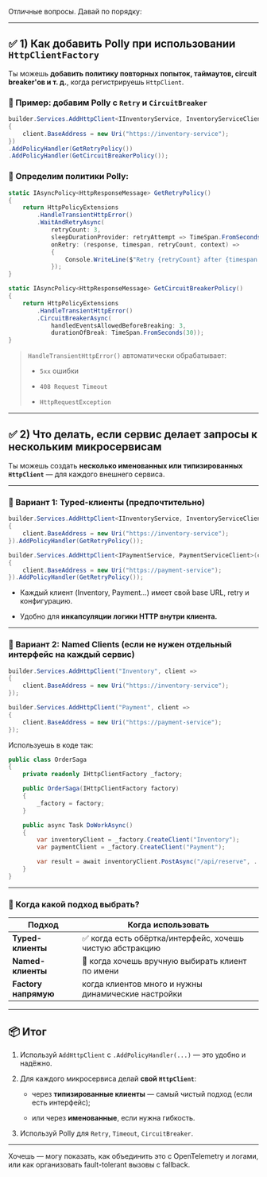 Отличные вопросы. Давай по порядку:

---

## ✅ 1) Как добавить **Polly** при использовании `HttpClientFactory`

Ты можешь **добавить политику повторных попыток, таймаутов, circuit breaker'ов и т. д.**, когда регистрируешь `HttpClient`.

### 📌 Пример: добавим Polly с `Retry` и `CircuitBreaker`

```csharp
builder.Services.AddHttpClient<IInventoryService, InventoryServiceClient>(client =>
{
    client.BaseAddress = new Uri("https://inventory-service");
})
.AddPolicyHandler(GetRetryPolicy())
.AddPolicyHandler(GetCircuitBreakerPolicy());
```

### 🔧 Определим политики Polly:

```csharp
static IAsyncPolicy<HttpResponseMessage> GetRetryPolicy()
{
    return HttpPolicyExtensions
        .HandleTransientHttpError()
        .WaitAndRetryAsync(
            retryCount: 3,
            sleepDurationProvider: retryAttempt => TimeSpan.FromSeconds(Math.Pow(2, retryAttempt)),
            onRetry: (response, timespan, retryCount, context) =>
            {
                Console.WriteLine($"Retry {retryCount} after {timespan.TotalSeconds} sec.");
            });
}

static IAsyncPolicy<HttpResponseMessage> GetCircuitBreakerPolicy()
{
    return HttpPolicyExtensions
        .HandleTransientHttpError()
        .CircuitBreakerAsync(
            handledEventsAllowedBeforeBreaking: 3,
            durationOfBreak: TimeSpan.FromSeconds(30));
}
```

> `HandleTransientHttpError()` автоматически обрабатывает:
> 
> - `5xx` ошибки
>     
> - `408 Request Timeout`
>     
> - `HttpRequestException`
>     

---

## ✅ 2) Что делать, если **сервис делает запросы к нескольким микросервисам**

Ты можешь создать **несколько именованных или типизированных `HttpClient`** — для каждого внешнего сервиса.

---

### 🔹 Вариант 1: Typed-клиенты (предпочтительно)

```csharp
builder.Services.AddHttpClient<IInventoryService, InventoryServiceClient>(client =>
{
    client.BaseAddress = new Uri("https://inventory-service");
}).AddPolicyHandler(GetRetryPolicy());

builder.Services.AddHttpClient<IPaymentService, PaymentServiceClient>(client =>
{
    client.BaseAddress = new Uri("https://payment-service");
}).AddPolicyHandler(GetRetryPolicy());
```

- Каждый клиент (Inventory, Payment...) имеет свой base URL, retry и конфигурацию.
    
- Удобно для **инкапсуляции логики HTTP внутри клиента.**
    

---

### 🔹 Вариант 2: Named Clients (если не нужен отдельный интерфейс на каждый сервис)

```csharp
builder.Services.AddHttpClient("Inventory", client =>
{
    client.BaseAddress = new Uri("https://inventory-service");
});

builder.Services.AddHttpClient("Payment", client =>
{
    client.BaseAddress = new Uri("https://payment-service");
});
```

Используешь в коде так:

```csharp
public class OrderSaga
{
    private readonly IHttpClientFactory _factory;

    public OrderSaga(IHttpClientFactory factory)
    {
        _factory = factory;
    }

    public async Task DoWorkAsync()
    {
        var inventoryClient = _factory.CreateClient("Inventory");
        var paymentClient = _factory.CreateClient("Payment");

        var result = await inventoryClient.PostAsync("/api/reserve", ...);
    }
}
```

---

### 🔸 Когда какой подход выбрать?

|Подход|Когда использовать|
|---|---|
|**Typed-клиенты**|✅ когда есть обёртка/интерфейс, хочешь чистую абстракцию|
|**Named-клиенты**|🔧 когда хочешь вручную выбирать клиент по имени|
|**Factory напрямую**|когда клиентов много и нужны динамические настройки|

---

## 📦 Итог

1. Используй `AddHttpClient` с `.AddPolicyHandler(...)` — это удобно и надёжно.
    
2. Для каждого микросервиса делай **свой `HttpClient`**:
    
    - через **типизированные клиенты** — самый чистый подход (если есть интерфейс);
        
    - или через **именованные**, если нужна гибкость.
        
3. Используй Polly для `Retry`, `Timeout`, `CircuitBreaker`.
    

---

Хочешь — могу показать, как объединить это с OpenTelemetry и логами, или как организовать fault-tolerant вызовы с fallback.